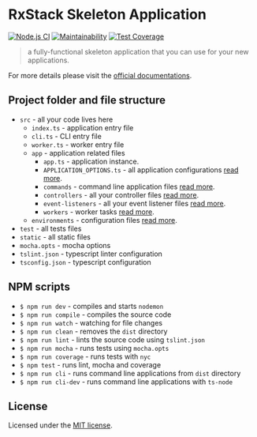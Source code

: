 # RxStack Skeleton Application

[![Node.js CI](https://github.com/rxstack/skeleton/actions/workflows/node.js.yml/badge.svg)](https://github.com/rxstack/skeleton/actions/workflows/node.js.yml)
[![Maintainability](https://api.codeclimate.com/v1/badges/f6e90ec8ea970b424179/maintainability)](https://codeclimate.com/github/rxstack/skeleton/maintainability)
[![Test Coverage](https://api.codeclimate.com/v1/badges/f6e90ec8ea970b424179/test_coverage)](https://codeclimate.com/github/rxstack/skeleton/test_coverage)

> a fully-functional skeleton application that you can use for your new applications.

For more details please visit the [official documentations](https://github.com/rxstack/rxstack).

## <a name="project-structure"></a> Project folder and file structure

- `src` - all your code lives here
    - `index.ts` - application entry file
    - `cli.ts` - CLI entry file
    - `worker.ts` - worker entry file
    - `app` - application related files
        - `app.ts` - application instance.
        - `APPLICATION_OPTIONS.ts` - all application configurations [read more](https://github.com/rxstack/rxstack/blob/master/packages/core/docs/application.md).
        - `commands` - command line application files [read more](https://github.com/rxstack/rxstack/blob/master/packages/core/docs/console.md).
        - `controllers` - all your controller files [read more](https://github.com/rxstack/rxstack/blob/master/packages/core/docs/kernel.md).
        - `event-listeners` - all your event listener files [read more](https://github.com/rxstack/rxstack/blob/master/packages/async-event-dispatcher).
        - `workers` - worker tasks [read more](https://github.com/rxstack/rxstack/blob/master/packages/worker-threads-pool).
    - `environments` - configuration files [read more](https://github.com/rxstack/rxstack/tree/master/packages/configuration).
- `test` - all tests files
- `static` - all static files
- `mocha.opts` - mocha options
- `tslint.json` - typescript linter configuration
- `tsconfig.json` - typescript configuration  

## <a name="npm-scripts"></a> NPM scripts

- `$ npm run dev` - compiles and starts `nodemon`
- `$ npm run compile` - compiles the source code
- `$ npm run watch` - watching for file changes
- `$ npm run clean` - removes the `dist` directory
- `$ npm run lint` - lints the source code using `tslint.json`
- `$ npm run mocha` - runs tests using `mocha.opts`
- `$ npm run coverage` - runs tests with `nyc`
- `$ npm test` - runs lint, mocha and coverage
- `$ npm run cli` - runs command line applications from `dist` directory
- `$ npm run cli-dev` - runs command line applications with `ts-node`

## License

Licensed under the [MIT license](LICENSE).
